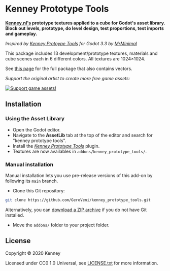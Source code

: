 # Kenney Prototype Tools

**[Kenney.nl's](https://kenney.nl) prototype textures applied to a cube for Godot's asset library.
Block out levels, prototype, do level design, test proportions, test imports and gameplay.**

*Inspired by [Kenney Protoype Tools](https://godotengine.org/asset-library/asset/1086) for Godot 3.3 by [MrMinimal](https://godotengine.org/asset-library/asset?user=MrMinimal)*

This package includes 13 development/prototype textures, materials and cube scenes each in 6 different colors. All textures are 1024×1024.

See [this page](https://kenney.nl/assets/prototype-textures) for the full package that also contains vectors.

*Support the original artist to create more free game assets:*

[![Support game assets!](https://kenney.nl/data/oga/donation.png)](http://donate.kenney.nl/)

## Installation

### Using the Asset Library

- Open the Godot editor.
- Navigate to the **AssetLib** tab at the top of the editor and search for
  "kenney prototype tools".
- Install the
  [*Kenney Prototype Tools*](https://godotengine.org/asset-library/asset/1630)
  plugin.
- Textures are now availables in `addons/kenney_prototype_tools/`.

### Manual installation

Manual installation lets you use pre-release versions of this add-on by
following its `main` branch.

- Clone this Git repository:

```bash
git clone https://github.com/GeroVeni/kenney_prototype_tools.git
```

Alternatively, you can
[download a ZIP archive](https://github.com/GeroVeni/kenney_prototype_tools/archive/main.zip)
if you do not have Git installed.

- Move the `addons/` folder to your project folder.

## License

Copyright © 2020 Kenney

Licensed under CC0 1.0 Universal, see [LICENSE.txt](LICENSE.txt) for more information.
